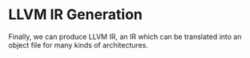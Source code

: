 # LLVM IR Generation

Finally, we can produce LLVM IR, an IR which can be translated into an object file for many kinds of architectures.
